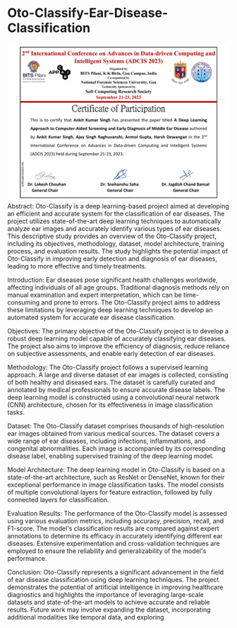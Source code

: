 # Oto-Classify-Ear-Disease-Classification
![Certificate](https://github.com/harshdew02/DL-approch-for-Ear-disease-diagnosis/blob/main/Intern%20Certificate.jpeg)
Abstract:
Oto-Classify is a deep learning-based project aimed at developing an efficient and accurate system for the classification of ear diseases. The project utilizes state-of-the-art deep learning techniques to automatically analyze ear images and accurately identify various types of ear diseases. This descriptive study provides an overview of the Oto-Classify project, including its objectives, methodology, dataset, model architecture, training process, and evaluation results. The study highlights the potential impact of Oto-Classify in improving early detection and diagnosis of ear diseases, leading to more effective and timely treatments.

Introduction:
Ear diseases pose significant health challenges worldwide, affecting individuals of all age groups. Traditional diagnosis methods rely on manual examination and expert interpretation, which can be time-consuming and prone to errors. The Oto-Classify project aims to address these limitations by leveraging deep learning techniques to develop an automated system for accurate ear disease classification.

Objectives:
The primary objective of the Oto-Classify project is to develop a robust deep learning model capable of accurately classifying ear diseases. The project also aims to improve the efficiency of diagnosis, reduce reliance on subjective assessments, and enable early detection of ear diseases.

Methodology:
The Oto-Classify project follows a supervised learning approach. A large and diverse dataset of ear images is collected, consisting of both healthy and diseased ears. The dataset is carefully curated and annotated by medical professionals to ensure accurate disease labels. The deep learning model is constructed using a convolutional neural network (CNN) architecture, chosen for its effectiveness in image classification tasks.

Dataset:
The Oto-Classify dataset comprises thousands of high-resolution ear images obtained from various medical sources. The dataset covers a wide range of ear diseases, including infections, inflammations, and congenital abnormalities. Each image is accompanied by its corresponding disease label, enabling supervised training of the deep learning model.

Model Architecture:
The deep learning model in Oto-Classify is based on a state-of-the-art architecture, such as ResNet or DenseNet, known for their exceptional performance in image classification tasks. The model consists of multiple convolutional layers for feature extraction, followed by fully connected layers for classification.

Evaluation Results:
The performance of the Oto-Classify model is assessed using various evaluation metrics, including accuracy, precision, recall, and F1-score. The model's classification results are compared against expert annotations to determine its efficacy in accurately identifying different ear diseases. Extensive experimentation and cross-validation techniques are employed to ensure the reliability and generalizability of the model's performance.

Conclusion:
Oto-Classify represents a significant advancement in the field of ear disease classification using deep learning techniques. The project demonstrates the potential of artificial intelligence in improving healthcare diagnostics and highlights the importance of leveraging large-scale datasets and state-of-the-art models to achieve accurate and reliable results. Future work may involve expanding the dataset, incorporating additional modalities like temporal data, and exploring
